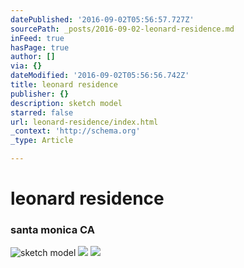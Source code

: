 ```yaml
---
datePublished: '2016-09-02T05:56:57.727Z'
sourcePath: _posts/2016-09-02-leonard-residence.md
inFeed: true
hasPage: true
author: []
via: {}
dateModified: '2016-09-02T05:56:56.742Z'
title: leonard residence
publisher: {}
description: sketch model
starred: false
url: leonard-residence/index.html
_context: 'http://schema.org'
_type: Article

---
```

# leonard residence

### santa monica CA
![sketch model](https://the-grid-user-content.s3-us-west-2.amazonaws.com/d497eb87-4f08-4688-b924-d8f10eeae1c8.jpg)
![](https://the-grid-user-content.s3-us-west-2.amazonaws.com/c745f9bd-15a9-49a5-991e-ea3aac832533.jpg)
![](https://the-grid-user-content.s3-us-west-2.amazonaws.com/218e4724-8acb-4a10-a1b3-363ae2855688.jpg)